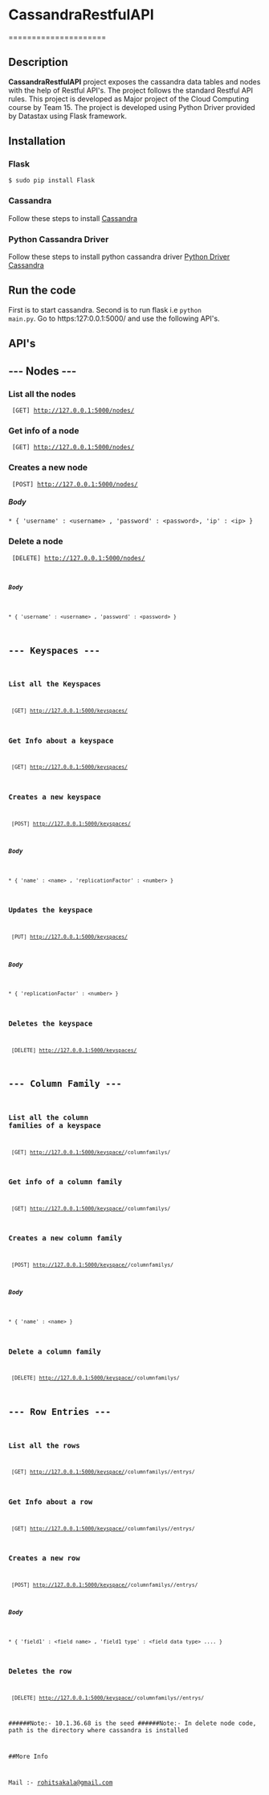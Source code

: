 # CassandraRestfulAPI
=====================

## Description

**CassandraRestfulAPI** project exposes the cassandra data tables and nodes with the help of Restful API's. The project follows the standard Restful API rules. This project is developed as Major project of the Cloud Computing course by Team 15. The project is developed using Python Driver provided by Datastax using Flask framework.

## Installation

### Flask

<code>$ sudo pip install Flask</code>

### Cassandra

Follow these steps to install [Cassandra](http://docs.datastax.com/en/cassandra/2.1/cassandra/install/installTarball_t.html)
### Python Cassandra Driver

Follow these steps to install python cassandra driver [Python Driver Cassandra](https://datastax.github.io/python-driver/installation.html)

## Run the code

First is to start cassandra. Second is to run flask i.e <code>python main.py</code>. Go to https:127:0.0.1:5000/ and use the following API's.

## API's

## --- Nodes ---

### List all the nodes

<code> [GET] http://127.0.0.1:5000/nodes/ </code>

### Get info of a node

<code> [GET] http://127.0.0.1:5000/nodes/<nodeid> </code>

### Creates a new node

<code> [POST] http://127.0.0.1:5000/nodes/ </code>

##### Body

	* { 'username' : <username> , 'password' : <password>, 'ip' : <ip> }

### Delete a node 

<code> [DELETE] http://127.0.0.1:5000/nodes/<nodeid>

##### Body
	
	* { 'username' : <username> , 'password' : <password> }

## --- Keyspaces ---

### List all the Keyspaces

<code> [GET] http://127.0.0.1:5000/keyspaces/ </code>

### Get Info about a keyspace 

<code> [GET] http://127.0.0.1:5000/keyspaces/<keyspaceid> </code>

### Creates a new keyspace

<code> [POST] http://127.0.0.1:5000/keyspaces/ </code>

##### Body

	* { 'name' : <name> , 'replicationFactor' : <number> }

### Updates the keyspace

<code> [PUT] http://127.0.0.1:5000/keyspaces/<keyspaceid> </code>

##### Body

	* { 'replicationFactor' : <number> }

### Deletes the keyspace

<code> [DELETE] http://127.0.0.1:5000/keyspaces/<keyspaceid> </code>

## ---  Column Family ---

### List all the column families of a keyspace

<code> [GET] http://127.0.0.1:5000/keyspace/<keyspaceid>/columnfamilys/ </code>

### Get info of a column family

<code> [GET] http://127.0.0.1:5000/keyspace/<keyspaceid>/columnfamilys/<columnfamilyid> </code>

### Creates a new column family

<code> [POST] http://127.0.0.1:5000/keyspace/<keyspaceid>/columnfamilys/ </code>

##### Body

	* { 'name' : <name> }

### Delete a column family 

<code> [DELETE] http://127.0.0.1:5000/keyspace/<keyspaceid>/columnfamilys/<columnfamilyid> </code>

## --- Row Entries ---

### List all the rows

<code> [GET] http://127.0.0.1:5000/keyspace/<keyspaceid>/columnfamilys/<columnfamilyid>/entrys/ </code>

### Get Info about a row

<code> [GET] http://127.0.0.1:5000/keyspace/<keyspaceid>/columnfamilys/<columnfamilyid>/entrys/<entryname> </code>

### Creates a new row

<code> [POST] http://127.0.0.1:5000/keyspace/<keyspaceid>/columnfamilys/<columnfamilyid>/entrys/ </code>

##### Body

	* { 'field1' : <field name> , 'field1_type' : <field data type> .... }

### Deletes the row

<code> [DELETE] http://127.0.0.1:5000/keyspace/<keyspaceid>/columnfamilys/<columnfamilyid>/entrys/<entryname> </code>

######Note:- 10.1.36.68 is the seed 
######Note:- In delete node code, path is the directory where cassandra is installed

##More Info

Mail :- rohitsakala@gmail.com

